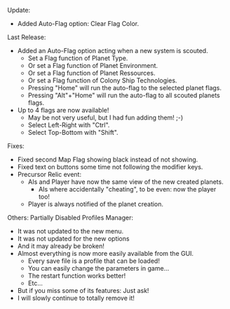 Update:
- Added Auto-Flag option: Clear Flag Color.

Last Release:
- Added an Auto-Flag option acting when a new system is scouted.
  - Set a Flag function of Planet Type.
  - Or set a Flag function of Planet Environment.
  - Or set a Flag function of Planet Ressources.
  - Or set a Flag function of Colony Ship Technologies.
  - Pressing "Home" will run the auto-flag to the selected planet flags.
  - Pressing "Alt"+"Home"  will run the auto-flag to all scouted planets flags.
- Up to 4 flags are now available!
  - May be not very useful, but I had fun adding them! ;-)
  - Select Left-Right with "Ctrl".
  - Select Top-Bottom with "Shift".

Fixes:
- Fixed second Map Flag showing black instead of not showing.
- Fixed text on buttons some time not following the modifier keys.
- Precursor Relic event:
  - AIs and Player have now the same view of the new created planets.
    - AIs where accidentally "cheating", to be even: now the player too!
  - Player is always notified of the planet creation.

Others: Partially Disabled Profiles Manager:
- It was not updated to the new menu.
- It was not updated for the new options
- And it may already be broken!
- Almost everything is now more easily available from the GUI.
  - Every save file is a profile that can be loaded!
  - You can easily change the parameters in game...
  - The restart function works better!
  - Etc...
- But if you miss some of its features: Just ask!
- I will slowly continue to totally remove it!